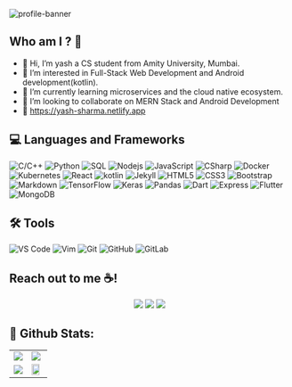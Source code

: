 ![profile-banner](https://user-images.githubusercontent.com/68152307/119128269-11e1e180-ba53-11eb-8ff0-87d87936d7ad.png)

## Who am I ? 🤔
- 👋 Hi, I’m yash a CS student from Amity University, Mumbai.
- 👀 I’m interested in Full-Stack Web Development and  Android development(kotlin).
- 🌱 I’m currently learning microservices and the cloud native ecosystem. 
- 💞️ I’m looking to collaborate on MERN Stack and Android Development
- 🚀 https://yash-sharma.netlify.app

## 💻 Languages and Frameworks
![C/C++](https://img.shields.io/badge/-C++-00599C?style=flat-square&logo=c%2B%2B)
![Python](https://img.shields.io/badge/-Python-black?style=flat-square&logo=Python)
![SQL](https://img.shields.io/badge/-MySQL-black?style=flat-square&logo=mysql) 
![Nodejs](https://img.shields.io/badge/Node.js-43853D?style=for-the-badge&logo=node.js&logoColor=white) 
![JavaScript](https://img.shields.io/badge/-JavaScript-black?style=flat-square&logo=javascript)
![CSharp](https://img.shields.io/badge/C%23-239120?style=flat-square&logo=c-sharp&logoColor=white) 
![Docker](https://img.shields.io/badge/-Docker-black?style=flat-square&logo=docker)
![Kubernetes](https://img.shields.io/badge/Kubernetes-326ce5.svg?&style=flat-square&logo=kubernetes&logoColor=white)
![React](https://img.shields.io/badge/-React-black?style=flat-square&logo=react)
![kotlin](https://img.shields.io/badge/Kotlin-0095D5?&style=for-the-badge&logo=kotlin&logoColor=white)
![Jekyll](https://img.shields.io/badge/-Jekyll-red?style=flat-square&logo=jekyll) 
![HTML5](https://img.shields.io/badge/-HTML5-E34F26?style=flat-square&logo=html5&logoColor=white)
![CSS3](https://img.shields.io/badge/-CSS3-1572B6?style=flat-square&logo=css3)
![Bootstrap](https://img.shields.io/badge/-Bootstrap-563D7C?style=flat-square&logo=bootstrap)
![Markdown](https://img.shields.io/badge/-Markdown-black?style=flat-square&logo=markdown)
![TensorFlow](https://img.shields.io/badge/TensorFlow%20-%23FF6F00.svg?&style=flat-square&logo=TensorFlow&logoColor=white)
![Keras](https://img.shields.io/badge/Keras%20-%23D00000.svg?&style=flat-square&logo=Keras&logoColor=white)
![Pandas](https://img.shields.io/badge/Pandas%20-%23150458.svg?&style=flat-square&logo=pandas&logoColor=white)
![Dart](https://img.shields.io/badge/Dart-0175C2?style=for-the-badge&logo=dart&logoColor=white)
![Express](https://img.shields.io/badge/Express.js-404D59?style=for-the-badge)
![Flutter](https://img.shields.io/badge/Flutter-02569B?style=for-the-badge&logo=flutter&logoColor=white)
![MongoDB](https://img.shields.io/badge/MongoDB-4EA94B?style=for-the-badge&logo=mongodb&logoColor=white)


## 🛠️ Tools
![VS Code](https://img.shields.io/badge/-VS_Code-blue?style=flat-square&logo=visual-studio-code) 
![Vim](https://img.shields.io/badge/Vim-%2311AB00.svg?&style=flat-square&logo=vim&logoColor=white)
![Git](https://img.shields.io/badge/-Git-blueviolet?style=flat-square&logo=git) 
![GitHub](https://img.shields.io/badge/-GitHub-181717?style=flat-square&logo=github)
![GitLab](https://img.shields.io/badge/-GitLab-FCA121?style=flat-square&logo=gitlab)

## Reach out to me ☕️!

<p align="center">
  <a href="https://www.linkedin.com/in/yash-sharma-7b688a19b/"><img src="https://img.shields.io/badge/-LinkedIn-black?style=for-the-badge&logo=linkedin" ></a>
  <a href="https://twitter.com/YashSha49433608?t=cMDZ7jorLeIuHWvr6K6D6Q&s=09"><img src="https://img.shields.io/badge/-Twitter-black?style=for-the-badge&logo=twitter" ></a>
  <a href="mailto:yashsharma37158@gmail.com"><img src="https://img.shields.io/badge/-Mail-black?style=for-the-badge&logo=gmail" ></a>
</p>

## 📍 Github Stats:
<table columns=2>
  <tr>
  <td><img src="https://github-readme-stats.vercel.app/api?username=yash37158&show_icons=true&theme=dark)](https://github.com/yash37158/github-readme-stats"></td>
  <td><img src="https://github-readme-stats.vercel.app/api/top-langs/?username=yash37158&show_icons=true&theme=dark)](https://github.com/yash/github-readme-stats"></td>
  </tr><tr>
  <td><img src="https://github-readme-streak-stats.herokuapp.com/?user=alphaX86&theme=gruvbox&no-bg=true"></td>
  <td><img src="https://github-profile-trophy.vercel.app/?username=alphaX86&theme=gruvbox&row=1&no-frame=true&no-bg=true" width="85%"></td>
  </tr>
</table>


